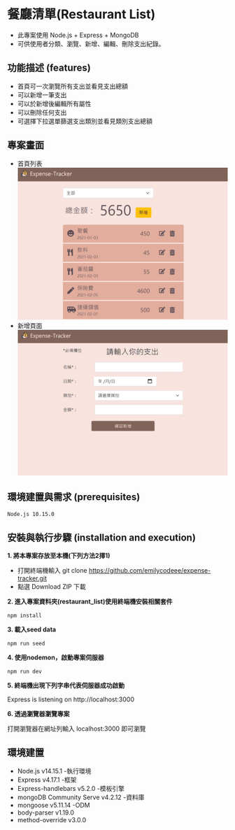 # 餐廳清單(Restaurant List)

  - 此專案使用 Node.js + Express + MongoDB 
  - 可供使用者分類、瀏覽、新增、編輯、刪除支出紀錄。

## 功能描述 (features)
  - 首頁可一次瀏覽所有支出並看見支出總額
  - 可以新增一筆支出
  - 可以於新增後編輯所有屬性
  - 可以刪除任何支出
  - 可選擇下拉選單篩選支出類別並看見類別支出總額

## 專案畫面
  - 首頁列表
![home](/public/photos/home.jpg)
  - 新增頁面
![new](/public/photos/new.jpg)

## 環境建置與需求 (prerequisites)
```
Node.js 10.15.0
```
## 安裝與執行步驟 (installation and execution)

**1. 將本專案存放至本機(下列方法2擇1)**
  - 打開終端機輸入 git clone https://github.com/emilycodeee/expense-tracker.git
  - 點選 Download ZIP 下載

**2. 進入專案資料夾(restaurant_list)使用終端機安裝相關套件**

```
npm install
```
**3. 載入seed data**
```
npm run seed
```
**4. 使用nodemon，啟動專案伺服器**
```
npm run dev
```
**5. 終端機出現下列字串代表伺服器成功啟動**

Express is listening on http://localhost:3000

**6. 透過瀏覽器瀏覽專案**

打開瀏覽器在網址列輸入 localhost:3000 即可瀏覽

## 環境建置

- Node.js v14.15.1 -執行環境
- Express v4.17.1 -框架
- Express-handlebars v5.2.0 -模板引擎
- mongoDB Community Serve v4.2.12 -資料庫
- mongoose v5.11.14 -ODM
- body-parser v1.19.0
- method-override v3.0.0

